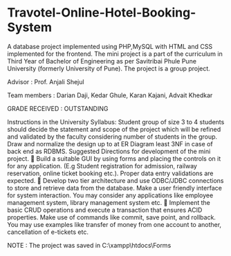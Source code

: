 # Travotel-Online-Hotel-Booking-System
A database project implemented using PHP,MySQL with HTML and CSS implemented for the frontend. The mini project is a part of the curriculum in Third Year of Bachelor of Engineering as per Savitribai Phule Pune University (formerly University of Pune).  The project is a group project.

Advisor : Prof. Anjali Shejul

Team members : Darian Daji, Kedar Ghule, Karan Kajani, Advait Khedkar

GRADE RECEIVED : OUTSTANDING

Instructions in the University Syllabus:
Student group of size 3 to 4 students should decide the statement and scope of the project which will be refined and validated by the faculty considering number of students in the group. Draw and normalize the design up to at ER Diagram least 3NF in case of back end as RDBMS. Suggested Directions for development of the mini project. 
 Build a suitable GUI by using forms and placing the controls on it for any application. (E.g Student registration for admission, railway reservation, online ticket booking etc.). Proper data entry validations are expected. 
 Develop two tier architecture and use ODBC/JDBC connections to store and retrieve data from the database. Make a user friendly interface for system interaction. You may consider any applications like employee management system, library management system etc. 
 Implement the basic CRUD operations and execute a transaction that ensures ACID properties. Make use of commands like commit, save point, and rollback. You may use examples like transfer of money from one account to another, cancellation of e-tickets etc.


NOTE : The project was saved in C:\xampp\htdocs\Forms
